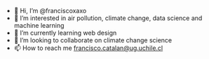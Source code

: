 - 👋 Hi, I’m @franciscoxaxo
- 👀 I’m interested in  air pollution, climate change, data science and machine learning
- 🌱 I’m currently learning web design
- 💞️ I’m looking to collaborate on climate change science
- 📫 How to reach me francisco.catalan@ug.uchile.cl

<!---
franciscoxaxo/franciscoxaxo is a ✨ special ✨ repository because its `README.md` (this file) appears on your GitHub profile.
You can click the Preview link to take a look at your changes.
--->
